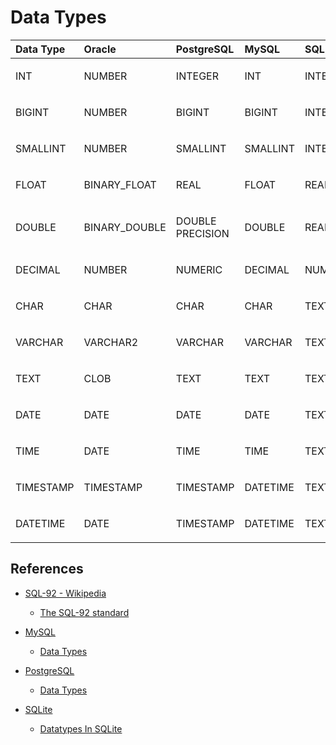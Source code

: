 # Data Types

<table>
<colgroup>
<col style="width: 20%" />
<col style="width: 20%" />
<col style="width: 20%" />
<col style="width: 20%" />
<col style="width: 20%" />
</colgroup>
<thead>
<tr>
<th style="text-align: left;">Data Type</th>
<th style="text-align: left;">Oracle</th>
<th style="text-align: left;">PostgreSQL</th>
<th style="text-align: left;">MySQL</th>
<th style="text-align: left;">SQLite</th>
</tr>
</thead>
<tbody>
<tr>
<td style="text-align: left;"><p>INT</p></td>
<td style="text-align: left;"><p>NUMBER</p></td>
<td style="text-align: left;"><p>INTEGER</p></td>
<td style="text-align: left;"><p>INT</p></td>
<td style="text-align: left;"><p>INTEGER</p></td>
</tr>
<tr>
<td style="text-align: left;"><p>BIGINT</p></td>
<td style="text-align: left;"><p>NUMBER</p></td>
<td style="text-align: left;"><p>BIGINT</p></td>
<td style="text-align: left;"><p>BIGINT</p></td>
<td style="text-align: left;"><p>INTEGER</p></td>
</tr>
<tr>
<td style="text-align: left;"><p>SMALLINT</p></td>
<td style="text-align: left;"><p>NUMBER</p></td>
<td style="text-align: left;"><p>SMALLINT</p></td>
<td style="text-align: left;"><p>SMALLINT</p></td>
<td style="text-align: left;"><p>INTEGER</p></td>
</tr>
<tr>
<td style="text-align: left;"><p>FLOAT</p></td>
<td style="text-align: left;"><p>BINARY_FLOAT</p></td>
<td style="text-align: left;"><p>REAL</p></td>
<td style="text-align: left;"><p>FLOAT</p></td>
<td style="text-align: left;"><p>REAL</p></td>
</tr>
<tr>
<td style="text-align: left;"><p>DOUBLE</p></td>
<td style="text-align: left;"><p>BINARY_DOUBLE</p></td>
<td style="text-align: left;"><p>DOUBLE PRECISION</p></td>
<td style="text-align: left;"><p>DOUBLE</p></td>
<td style="text-align: left;"><p>REAL</p></td>
</tr>
<tr>
<td style="text-align: left;"><p>DECIMAL</p></td>
<td style="text-align: left;"><p>NUMBER</p></td>
<td style="text-align: left;"><p>NUMERIC</p></td>
<td style="text-align: left;"><p>DECIMAL</p></td>
<td style="text-align: left;"><p>NUMERIC</p></td>
</tr>
<tr>
<td style="text-align: left;"><p>CHAR</p></td>
<td style="text-align: left;"><p>CHAR</p></td>
<td style="text-align: left;"><p>CHAR</p></td>
<td style="text-align: left;"><p>CHAR</p></td>
<td style="text-align: left;"><p>TEXT</p></td>
</tr>
<tr>
<td style="text-align: left;"><p>VARCHAR</p></td>
<td style="text-align: left;"><p>VARCHAR2</p></td>
<td style="text-align: left;"><p>VARCHAR</p></td>
<td style="text-align: left;"><p>VARCHAR</p></td>
<td style="text-align: left;"><p>TEXT</p></td>
</tr>
<tr>
<td style="text-align: left;"><p>TEXT</p></td>
<td style="text-align: left;"><p>CLOB</p></td>
<td style="text-align: left;"><p>TEXT</p></td>
<td style="text-align: left;"><p>TEXT</p></td>
<td style="text-align: left;"><p>TEXT</p></td>
</tr>
<tr>
<td style="text-align: left;"><p>DATE</p></td>
<td style="text-align: left;"><p>DATE</p></td>
<td style="text-align: left;"><p>DATE</p></td>
<td style="text-align: left;"><p>DATE</p></td>
<td style="text-align: left;"><p>TEXT</p></td>
</tr>
<tr>
<td style="text-align: left;"><p>TIME</p></td>
<td style="text-align: left;"><p>DATE</p></td>
<td style="text-align: left;"><p>TIME</p></td>
<td style="text-align: left;"><p>TIME</p></td>
<td style="text-align: left;"><p>TEXT</p></td>
</tr>
<tr>
<td style="text-align: left;"><p>TIMESTAMP</p></td>
<td style="text-align: left;"><p>TIMESTAMP</p></td>
<td style="text-align: left;"><p>TIMESTAMP</p></td>
<td style="text-align: left;"><p>DATETIME</p></td>
<td style="text-align: left;"><p>TEXT</p></td>
</tr>
<tr>
<td style="text-align: left;"><p>DATETIME</p></td>
<td style="text-align: left;"><p>DATE</p></td>
<td style="text-align: left;"><p>TIMESTAMP</p></td>
<td style="text-align: left;"><p>DATETIME</p></td>
<td style="text-align: left;"><p>TEXT</p></td>
</tr>
</tbody>
</table>

## References

- [SQL-92 - Wikipedia](https://en.wikipedia.org/wiki/SQL-92)

  - [The SQL-92 standard](https://www.contrib.andrew.cmu.edu/~shadow/sql/sql1992.txt)

- [MySQL](https://dev.mysql.com)

  - [Data Types](https://dev.mysql.com/doc/refman/8.0/en/data-types.html)

- [PostgreSQL](https://www.postgresql.org)

  - [Data Types](https://www.postgresql.org/docs/current/datatype.html)

- [SQLite](https://sqlite.org)

  - [Datatypes In SQLite](https://sqlite.org/datatype3.html)
